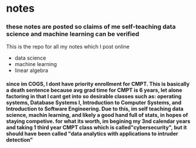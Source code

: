 # notes
### these notes are posted so claims of me self-teaching data science and machine learning can be verified 

This is the repo for all my notes which I post online 

* data science
* machine learning
* linear algebra 




#### since im COGS, I dont have priority enrollment for CMPT. This is basically a death sentence because avg grad time for CMPT is 6 years, let alone factoring in that I cant get into so desirable classes such as: operating systems, Database Systems I, Introduction to Computer Systems, and Introduction to Software Engineering. Due to this, im self teaching data science, machin learning, and likely a good hand full of stats, in hopes of staying competive. for what its worth, im begining my 3nd calendar years and taking 1 third year CMPT class which is called"cybersecurity", but it should have been called "data analytics with applications to intruder detection" 


